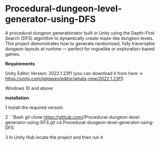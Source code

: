 # Procedural-dungeon-level-generator-using-DFS

A procedural dungeon generationator built in Unity using the Depth-First Search (DFS) algorithm to dynamically create maze-like dungeon levels.
This project demonstrates how to generate randomized, fully traversable dungeon layouts at runtime — perfect for roguelike or exploration-based games.

**Requirements**

Unity Editor Version: 2022.1.23f1 (you can download it from here -> https://unity.com/releases/editor/whats-new/2022.1.23f1)

Windows 10 and above 


**installation**

1 Install the required version

2 ```Bash
  git clone https://github.com/<your-username>/Procedural-dungeon-level-generator-using-DFS.git
  cd Procedural-dungeon-level-generator-using-DFS

3 In Unity Hub locate the project and then run it 
